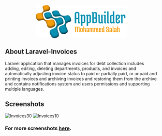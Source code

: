 <p align="center"><img src="logo-repo.png" width="300"></p>

## About Laravel-Invoices

Laravel application that manages invoices for debt collection includes adding, editing, deleting departments, products, and invoices and automatically adjusting invoice status to paid or partially paid, or unpaid and printing invoices and archiving invoices and restoring them from the archive and contains notifications system and users permissions and supporting multiple languages.

## Screenshots

![Invoices30](https://user-images.githubusercontent.com/109177230/200909273-6f91f27a-bb76-4a33-a7fe-aa69ebfff452.png)
![Invoices10](https://user-images.githubusercontent.com/109177230/200909434-96e090b1-b8de-4908-aa5e-4dd2db08b07b.png)

### For more screenshots [here](screenshots/SCREENSHOTS.md).
